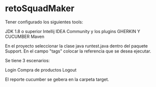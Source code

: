 # retoSquadMaker

Tener configurado los siguientes tools:

JDK 1.8 o superior
Intellij IDEA Community y los plugins GHERKIN Y CUCUMBER
Maven

En el proyecto seleccionar la clase java runtest.java dentro del paquete Support.
En el campo "tags" colocar la referencia que se desea ejecutar.

Se tiene 3 escenarios:

Login
Compra de productos
Logout


El reporte cucumber se gebera en la carpeta target.
